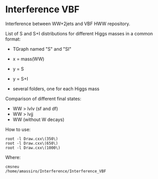 Interference VBF
================

Interference between WW+2jets and VBF HWW repository.

List of S and S+I distributions for different Higgs masses in a common format:
   * TGraph named "S" and "SI"
   * x = mass(WW)
   * y = S
   * y = S+I

   * several folders, one for each Higgs mass

Comparison of different final states:

   * WW > lvlv (sf and df)
   * WW > lvjj
   * WW (without W decays)


How to use:

    root -l Draw.cxx\(350\)
    root -l Draw.cxx\(650\)
    root -l Draw.cxx\(1000\)



Where:

    cmsneu
    /home/amassiro/Interference/Interference_VBF


